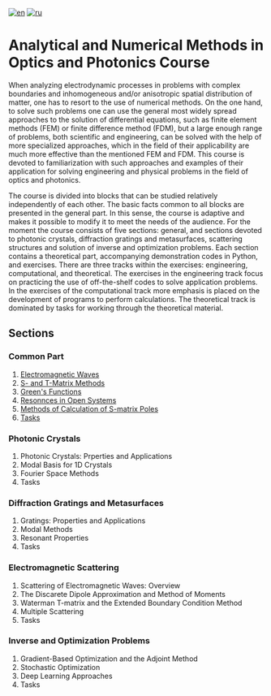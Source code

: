 [![en](https://img.shields.io/badge/lang-EN-blue.svg)](https://github.com/aashcher/ANMOP/blob/main/README.md)
[![ru](https://img.shields.io/badge/lang-RU-green.svg)](https://github.com/aashcher/ANMOP/blob/main/README.ru.md)

# Analytical and Numerical Methods in Optics and Photonics Course

When analyzing electrodynamic processes in problems with complex boundaries and inhomogeneous and/or anisotropic spatial distribution of matter, one has to resort to the use of numerical methods. On the one hand, to solve such problems one can use the general most widely spread approaches to the solution of differential equations, such as finite element methods (FEM) or finite difference method (FDM), but a large enough range of problems, both scientific and engineering, can be solved with the help of more specialized approaches, which in the field of their applicability are much more effective than the mentioned FEM and FDM. This course is devoted to familiarization with such approaches and examples of their application for solving engineering and physical problems in the field of optics and photonics.

The course is divided into blocks that can be studied relatively independently of each other. The basic facts common to all blocks are presented in the general part. In this sense, the course is adaptive and makes it possible to modify it to meet the needs of the audience. For the moment the course consists of five sections: general, and sections devoted to photonic crystals, diffraction gratings and metasurfaces, scattering structures and solution of inverse and optimization problems. Each section contains a theoretical part, accompanying demonstration codes in Python, and exercises. There are three tracks within the exercises: engineering, computational, and theoretical. The exercises in the engineering track focus on practicing the use of off-the-shelf codes to solve application problems. In the exercises of the computational track more emphasis is placed on the development of programs to perform calculations. The theoretical track is dominated by tasks for working through the theoretical material.

## Sections

### Common Part

1. [Electromagnetic Waves](https://nbviewer.org/github/aashcher/ANMOP/blob/main/nb_en/Common%20part%201.%20Electromagnetic%20waves.ipynb)
2. [S- and T-Matrix Methods]()
3. [Green's Functions]()
4. [Resonnces in Open Systems]()
5. [Methods of Calculation of S-matrix Poles]()
6. [Tasks]()

### Photonic Crystals

1. Photonic Crystals: Prperties and Applications
2. Modal Basis for 1D Crystals
3. Fourier Space Methods
4. Tasks

### Diffraction Gratings and Metasurfaces

1. Gratings: Properties and Applications
2. Modal Methods
3. Resonant Properties
4. Tasks

### Electromagnetic Scattering

1. Scattering of Electromagnetic Waves: Overview
2. The Discarete Dipole Approximation and Method of Moments
3. Waterman T-matrix and the Extended Boundary Condition Method
4. Multiple Scattering
5. Tasks

### Inverse and Optimization Problems

1. Gradient-Based Optimization and the Adjoint Method
2. Stochastic Optimization
3. Deep Learning Approaches
4. Tasks
